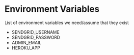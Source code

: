 # Environment Variables

List of environment variables we need/assume that they exist

* SENDGRID_USERNAME
* SENDGRID_PASSWORD
* ADMIN_EMAIL
* HEROKU_APP
